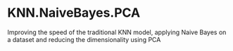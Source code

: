 # KNN.NaiveBayes.PCA
Improving the speed of the traditional KNN model, applying Naive Bayes on a dataset and reducing the dimensionality using PCA
